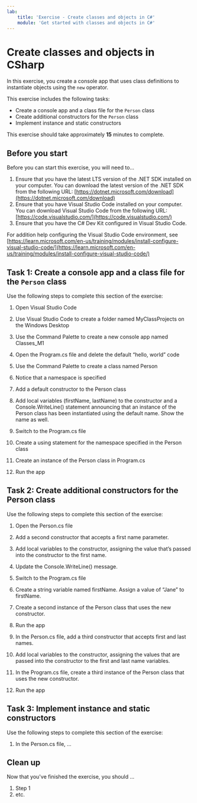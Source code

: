 ```yaml
---
lab:
    title: 'Exercise - Create classes and objects in C#'
    module: 'Get started with classes and objects in C#'
---
```



# Create classes and objects in CSharp

In this exercise, you create a console app that uses class definitions to instantiate objects using the `new` operator.

This exercise includes the following tasks:

- Create a console app and a class file for the `Person` class
- Create additional constructors for the `Person` class
- Implement instance and static constructors

This exercise should take approximately **15** minutes to complete.

## Before you start

Before you can start this exercise, you will need to...

1. Ensure that you have the latest LTS version of the .NET SDK installed on your computer. You can download the latest version of the .NET SDK from the following URL: [https://dotnet.microsoft.com/download](https://dotnet.microsoft.com/download)
1. Ensure that you have Visual Studio Code installed on your computer. You can download Visual Studio Code from the following URL: [https://code.visualstudio.com/](https://code.visualstudio.com/)
1. Ensure that you have the C# Dev Kit configured in Visual Studio Code.

For addition help configuring the Visual Studio Code environment, see [https://learn.microsoft.com/en-us/training/modules/install-configure-visual-studio-code/](https://learn.microsoft.com/en-us/training/modules/install-configure-visual-studio-code/)

## Task 1: Create a console app and a class file for the `Person` class

Use the following steps to complete this section of the exercise:

1. Open Visual Studio Code

1. Use Visual Studio Code to create a folder named MyClassProjects on the Windows Desktop

1. Use the Command Palette to create a new console app named Classes_M1

1. Open the Program.cs file and delete the default “hello, world” code

1. Use the Command Palette to create a class named Person

1. Notice that a namespace is specified

1. Add a default constructor to the Person class

1. Add local variables (firstName, lastName) to the constructor and a Console.WriteLine() statement announcing that an instance of the Person class has been instantiated using the default name. Show the name as well.

1. Switch to the Program.cs file

1. Create a using statement for the namespace specified in the Person class

1. Create an instance of the Person class in Program.cs

1. Run the app

## Task 2: Create additional constructors for the Person class

Use the following steps to complete this section of the exercise:

1. Open the Person.cs file

1. Add a second constructor that accepts a first name parameter.

1. Add local variables to the constructor, assigning the value that’s passed into the constructor to the first name.

1. Update the Console.WriteLine() message.

1. Switch to the Program.cs file

1. Create a string variable named firstName. Assign a value of “Jane” to firstName.

1. Create a second instance of the Person class that uses the new constructor.

1. Run the app

1. In the Person.cs file, add a third constructor that accepts first and last names.

1. Add local variables to the constructor, assigning the values that are passed into the constructor to the first and last name variables.

1. In the Program.cs file, create a third instance of the Person class that uses the new constructor.

1. Run the app

## Task 3: Implement instance and static constructors

Use the following steps to complete this section of the exercise:

1. In the Person.cs file, ...

## Clean up

<!-- Good practice - especially as self-paced learners will be using their own subscriptions -->
<!-- Delete this section if it is not needed -->

Now that you've finished the exercise, you should ...

1. Step 1
2. etc.

